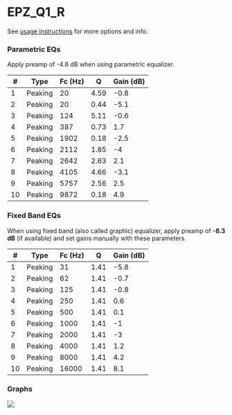# EPZ_Q1_R
See [usage instructions](https://github.com/jaakkopasanen/AutoEq#usage) for more options and info.

### Parametric EQs
Apply preamp of -4.8 dB when using parametric equalizer.

|   # | Type    |   Fc (Hz) |    Q |   Gain (dB) |
|-----|---------|-----------|------|-------------|
|   1 | Peaking |        20 | 4.59 |        -0.8 |
|   2 | Peaking |        20 | 0.44 |        -5.1 |
|   3 | Peaking |       124 | 5.11 |        -0.6 |
|   4 | Peaking |       387 | 0.73 |         1.7 |
|   5 | Peaking |      1902 | 0.18 |        -2.5 |
|   6 | Peaking |      2112 | 1.85 |        -4   |
|   7 | Peaking |      2642 | 2.63 |         2.1 |
|   8 | Peaking |      4105 | 4.66 |        -3.1 |
|   9 | Peaking |      5757 | 2.56 |         2.5 |
|  10 | Peaking |      9872 | 0.18 |         4.9 |

### Fixed Band EQs
When using fixed band (also called graphic) equalizer, apply preamp of **-8.3 dB** (if available) and set gains manually with these parameters.

|   # | Type    |   Fc (Hz) |    Q |   Gain (dB) |
|-----|---------|-----------|------|-------------|
|   1 | Peaking |        31 | 1.41 |        -5.8 |
|   2 | Peaking |        62 | 1.41 |        -0.7 |
|   3 | Peaking |       125 | 1.41 |        -0.8 |
|   4 | Peaking |       250 | 1.41 |         0.6 |
|   5 | Peaking |       500 | 1.41 |         0.1 |
|   6 | Peaking |      1000 | 1.41 |        -1   |
|   7 | Peaking |      2000 | 1.41 |        -3   |
|   8 | Peaking |      4000 | 1.41 |         1.2 |
|   9 | Peaking |      8000 | 1.41 |         4.2 |
|  10 | Peaking |     16000 | 1.41 |         8.1 |

### Graphs
![](./EPZ_Q1_R.png)
